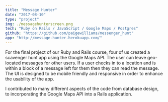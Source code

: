 ```yaml
---
title: "Message Hunter"
date: "2017-08-10"
type: "project"
img: ./messagehunterscreen.png
tech: "Ruby on Rails / JavaScript / Google Maps / Postgres"
github: "https://github.com/paigewilliams/messenger_hunt"
app: "http://message-hunter.herokuapp.com/"
---
```


For the final project of our Ruby and Rails course, four of us created a scavenger hunt app using the Google Maps API. The user can leave geo-located messages for other users. If a user checks in to a location and is within a block of a message left for them then they can read the message. The UI is designed to be mobile friendly and responsive in order to enhance the usability of the app. 

I contributed to many different aspects of the code from database design, to incorporating the Google Maps API into a Rails application.
